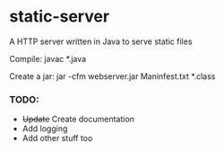 # static-server

A HTTP server written in Java to serve static files

Compile:
  javac *.java

Create a jar:
  jar -cfm webserver.jar Maninfest.txt *.class

### TODO:
 * ~~Update~~ Create documentation
 * Add logging
 * Add other stuff too
